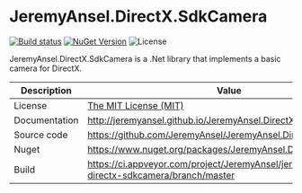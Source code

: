 # JeremyAnsel.DirectX.SdkCamera

[![Build status](https://ci.appveyor.com/api/projects/status/12wfkv0nx4onj2m4/branch/master?svg=true)](https://ci.appveyor.com/project/JeremyAnsel/jeremyansel-directx-sdkcamera/branch/master)
[![NuGet Version](https://img.shields.io/nuget/v/JeremyAnsel.DirectX.SdkCamera)](https://www.nuget.org/packages/JeremyAnsel.DirectX.SdkCamera)
![License](https://img.shields.io/github/license/JeremyAnsel/JeremyAnsel.DirectX.SdkCamera)

JeremyAnsel.DirectX.SdkCamera is a .Net library that implements a basic camera for DirectX.

Description     | Value
----------------|----------------
License         | [The MIT License (MIT)](https://github.com/JeremyAnsel/JeremyAnsel.DirectX.SdkCamera/blob/master/LICENSE.txt)
Documentation   | http://jeremyansel.github.io/JeremyAnsel.DirectX.SdkCamera
Source code     | https://github.com/JeremyAnsel/JeremyAnsel.DirectX.SdkCamera
Nuget           | https://www.nuget.org/packages/JeremyAnsel.DirectX.SdkCamera
Build           | https://ci.appveyor.com/project/JeremyAnsel/jeremyansel-directx-sdkcamera/branch/master
